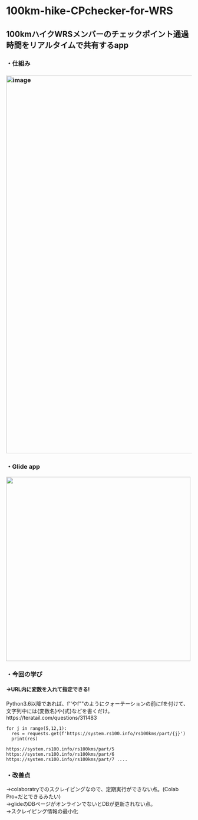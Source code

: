 # 100km-hike-CPchecker-for-WRS
<h2>100kmハイクWRSメンバーのチェックポイント通過時間をリアルタイムで共有するapp</h2>
<h3>・仕組み<h3>
<img width="1025" alt="image" src="https://user-images.githubusercontent.com/78514031/202569135-d4ba95a4-1c92-4e1b-b0f9-99c8c09f6f3c.png">

<h3>・Glide app</h3>
  
<img height= "500" src="https://user-images.githubusercontent.com/78514031/202568710-42f42b14-8830-4b0d-9ed4-539b4ba304c4.png">

<h3>・今回の学び</h3>
<h4>→URL内に変数を入れて指定できる!</h4>
<p>Python3.6以降であれば、f''やf""のようにクォーテーションの前にfを付けて、文字列中には{変数名}や{式}などを書くだけ。
https://teratail.com/questions/311483
</p>

```
for j in range(5,12,1):
  res = requests.get(f'https://system.rs100.info/rs100kms/part/{j}')
  print(res)
```

```
https://system.rs100.info/rs100kms/part/5
https://system.rs100.info/rs100kms/part/6
https://system.rs100.info/rs100kms/part/7 ....
```

<h3>・改善点</h3>
→colaboratryでのスクレイピングなので、定期実行ができない点。(Colab Pro+だとできるみたい)
  <br>
→glideのDBページがオンラインでないとDBが更新されない点。
  <br>
→スクレイピング情報の最小化
